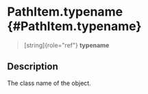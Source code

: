 PathItem.typename {#PathItem.typename}
=================

> [string]{role="ref"} **typename**

Description
-----------

The class name of the object.

